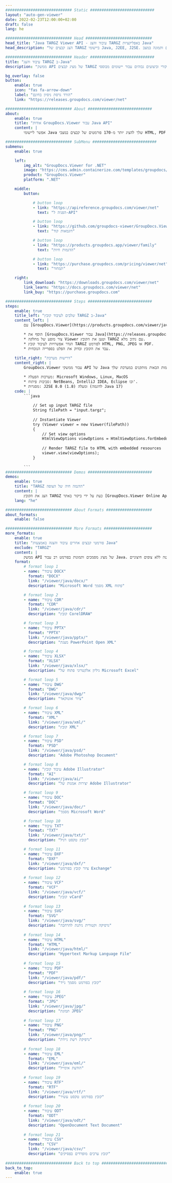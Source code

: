 ```yaml
---
############################# Static ############################
layout: "auto-gen-viewer"
date: 2022-02-23T12:00:00+02:00
draft: false
lang: he

############################# Head #############################
head_title: "Java TARGZ Viewer API - עיבוד והצג TARGZ באפליקציות Java"
head_description: "הצג קבצים של TARGZ ביישומי Java, J2EE, J2SE. תומך בצפייה ב-170+ פורמטים של קבצי מסמכים ותמונה במצב HTML, PDF או תמונה עם תכונות מתקדמות לניהול אפשרויות צפייה במסמכים."

############################# Header ############################
title: "עיבוד והצג TARGZ ב-Java" 
description: "ממשק API של מציג קבצים TARGZ מקורי וביצועים גבוהים עבור יישומים מבוססי Java, J2EE ו-J2SE, התומך במגוון רחב של תכונות נוספות להתאמה אישית של המראה של פורמט מסמך הפלט." 

bg_overlay: false
button:
    enable: true
    icon: "fas fa-arrow-down"
    label: "הורד גרסת ניסיון בחינם"
    link: "https://releases.groupdocs.com/viewer/net"

############################# About ############################
about:
    enable: true
    title: "אודות GroupDocs.Viewer עבור Java API" 
    content: |
        אפשר ליישומי Java שלך להציג יותר מ-170 פורמטים של קבצים במצבי HTML, PDF או תמונה באמצעות GroupDocs.Viewer עבור ממשקי API של Java ללא תוכנה נוספת מותקנת; כגון Microsoft Office, Apache Open Office, Adobe Acrobat Reader וכו'. מפתחים יכולים להציג בקלות את כל התמונות וסוגי המסמכים הפופולריים כולל Microsoft Office, OpenDocument, HTML, PDF, Archive, Diagrams, Photoshop, AutoCAD ושפת תכנות בתבניות של יישומי Java עם עיבוד מהיר ואיכותי ביותר.

############################# SubMenu ############################
submenu:
    enable: true

    left:
        img_alt: "GroupDocs.Viewer for .NET"
        image: "https://cms.admin.containerize.com/templates/groupdocs/images/product-logos/90x90-noborder/groupdocs-viewer-net.png"
        product: "GroupDocs.Viewer"
        platform: ".NET"

    middle:
        button:

            # button loop
            - link: "https://apireference.groupdocs.com/viewer/net"
              text: "הפניה ל-API"

            # button loop
            - link: "https://github.com/groupdocs-viewer/GroupDocs.Viewer-for-.NET"
              text: "דוגמאות קוד"

            # button loop
            - link: "https://products.groupdocs.app/viewer/family"
              text: "הדגמות חיות"

            # button loop
            - link: "https://purchase.groupdocs.com/pricing/viewer/net"
              text: "תמחור"

    right:
        link_download: "https://downloads.groupdocs.com/viewer/net"
        link_learn: "https://docs.groupdocs.com/viewer/net"
        link_buy: "https://purchase.groupdocs.com"

############################# Steps ############################
steps:
    enable: true
    title_left: "שלבים לעיבוד קובץ TARGZ ב-Java" 
    content_left: |
        עם [GroupDocs.Viewer](https://products.groupdocs.com/viewer/java/) אתה יכול לעבד את TARGZ ל-HTML, JPEG, PNG או PDF בכמה שלבים.

        * הוסף את [GroupDocs.Viewer עבור Java](https://releases.groupdocs.com/viewer/java/) כתלות בפרויקט שלך. 
        * צור מופע של מחלקה Viewer וטען את הקובץ TARGZ עם נתיב מלא. 
        * הגדר אפשרויות לעיבוד קובץ TARGZ לפורמט HTML, PNG, JPEG או PDF. 
        * עבד את הקובץ ובדוק את הפלט בספרייה הנוכחית. 
        
    title_right: "דרישות מערכת" 
    content_right: |
        GroupDocs.Viewer עבור ממשקי API של Java נתמכים בכל הפלטפורמות ומערכות ההפעלה העיקריות. לפני הפעלת הקוד שלהלן, אנא ודא שהדרישות המוקדמות הבאות מותקנים במערכת שלך.

        * מערכות הפעלה: Microsoft Windows, Linux, MacOS 
        * סביבות פיתוח: NetBeans, IntelliJ IDEA, Eclipse וכו'. 
        * מסגרות: J2SE 8.0 (1.8) ומעלה (לדוגמה Java 17) 
    code: |
        ```java
                        
            // Set up input TARGZ file
            String filePath = "input.targz";
        
            // Instantiate Viewer
            try (Viewer viewer = new Viewer(filePath))
            {
            	// Set view options 
            	HtmlViewOptions viewOptions = HtmlViewOptions.forEmbeddedResources();
                    
            	// Render TARGZ file to HTML with embedded resources
            	viewer.view(viewOptions);
            }
             
        ```
############################# Demos ############################
demos:
    enable: true
    title: "TARGZ הדגמה חיה של הצופה"
    content: |
        הצג את הקובץ TARGZ כעת על ידי ביקור באתר [GroupDocs.Viewer Online Apps](https://products.groupdocs.app/viewer/targz).
    lang: "he"

############################# About Formats ####################
about_formats:
    enable: false

############################# More Formats #####################
more_formats:
    enable: true
    title: "פורמטי קבצים אחרים עיבוד והצגה באמצעות Java"
    exclude: "TARGZ"
    content: |
        ממשק API של מציג מסמכים ותמונות בפורמט רב עבור Java. הצג כמה מפורמטי הקבצים הפופולריים למטה ללא צופים חיצוניים.
    format: 
        # format loop 1
        - name: "עיבוד DOCX"
          format: "DOCX"
          link: "/viewer/java/docx/"
          description: "Microsoft Word מסמך XML פתוח" 

        # format loop 2
        - name: "עיבוד CDR" 
          format: "CDR"
          link: "/viewer/java/cdr/"
          description: "קובץ CorelDRAW" 

        # format loop 3
        - name: "עיבוד PPTX"
          format: "PPTX"
          link: "/viewer/java/pptx/"
          description: "מצגת PowerPoint Open XML" 

        # format loop 4
        - name: "עיבוד XLSX"
          format: "XLSX"
          link: "/viewer/java/xlsx/"
          description: "גיליון אלקטרוני פתוח של Microsoft Excel" 

        # format loop 5
        - name: "עיבוד DWG"
          format: "DWG"
          link: "/viewer/java/dwg/"
          description: "ציור אוטוקאד"

        # format loop 6
        - name: "עיבוד XML"
          format: "XML"
          link: "/viewer/java/xml/"
          description: "קובץ XML"

        # format loop 7
        - name: "עיבוד PSD"
          format: "PSD"
          link: "/viewer/java/psd/"
          description: "Adobe Photoshop Document"

        # format loop 8
        - name: "עיבוד קובץ Adobe Illustrator"
          format: "AI"
          link: "/viewer/java/ai/"
          description: "יצירות אמנות של Adobe Illustrator"

        # format loop 9
        - name: "עיבוד DOC"
          format: "DOC"
          link: "/viewer/java/doc/"
          description: "מסמך Microsoft Word" 

        # format loop 10
        - name: "עיבוד TXT" 
          format: "TXT"
          link: "/viewer/java/txt/"
          description: "קובץ טקסט רגיל" 

        # format loop 11
        - name: "עיבוד DXF" 
          format: "DXF"
          link: "/viewer/java/dxf/"
          description: "ציור קובץ בפורמט Exchange"  
          
        # format loop 12
        - name: "עיבוד VCF"
          format: "VCF"
          link: "/viewer/java/vcf/"
          description: "קובץ vCard"  
              
        # format loop 13
        - name: "עיבוד SVG"
          format: "SVG"
          link: "/viewer/java/svg/"
          description: "גרפיקה וקטורית ניתנת להרחבה" 
          
        # format loop 14
        - name: "עיבוד HTML"
          format: "HTML"
          link: "/viewer/java/html/"
          description: "Hypertext Markup Language File" 
          
        # format loop 15
        - name: "עיבוד PDF"
          format: "PDF"
          link: "/viewer/java/pdf/"
          description: "קובץ בפורמט מסמך נייד"
          
        # format loop 16
        - name: "עיבוד JPEG"
          format: "JPG"
          link: "/viewer/java/jpg/"
          description: "תמונת JPEG"
          
        # format loop 17
        - name: "עיבוד PNG"
          format: "PNG"
          link: "/viewer/java/png/"
          description: "גרפיקת רשת ניידת" 
          
        # format loop 18
        - name: "עיבוד EML"
          format: "EML"
          link: "/viewer/java/eml/"
          description: "הודעת אימייל" 
          
        # format loop 19
        - name: "עיבוד RTF"
          format: "RTF"
          link: "/viewer/java/rtf/"
          description: "קובץ בפורמט טקסט עשיר" 
          
        # format loop 20
        - name: "עיבוד ODT"
          format: "ODT"
          link: "/viewer/java/odt/"
          description: "OpenDocument Text Document" 
          
        # format loop 21
        - name: "עיבוד CSV"
          format: "CSV"
          link: "/viewer/java/csv/"
          description: "קובץ ערכים מופרדים בפסיקים" 
          
############################# Back to top ###############################
back_to_top:
    enable: true
---
```

